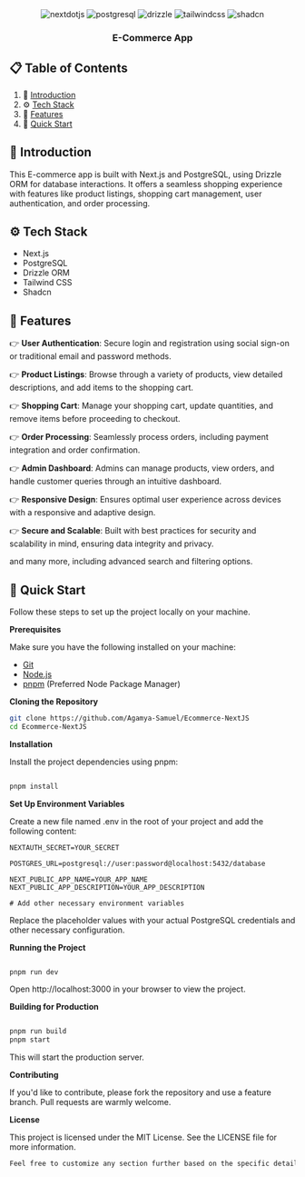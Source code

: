 <div align="center">

  <div>
    <img src="https://img.shields.io/badge/-Next_JS-black?style=for-the-badge&logoColor=white&logo=nextdotjs&color=000000" alt="nextdotjs" />
    <img src="https://img.shields.io/badge/-PostgreSQL-black?style=for-the-badge&logoColor=white&logo=postgresql&color=336791" alt="postgresql" />
    <img src="https://img.shields.io/badge/-Drizzle_ORM-black?style=for-the-badge&logoColor=white&logo=drizzle&color=FF6B6B" alt="drizzle" />
    <img src="https://img.shields.io/badge/-Tailwind_CSS-black?style=for-the-badge&logoColor=white&logo=tailwindcss&color=06B6D4" alt="tailwindcss" />
    <img src="https://img.shields.io/badge/-Shadcn-black?style=for-the-badge&logoColor=white&logo=shadcn&color=2F855A" alt="shadcn" />
  </div>

  <h3 align="center">E-Commerce App</h3>
</div>

## 📋 <a name="table">Table of Contents</a>

1. 🛒 [Introduction](#introduction)
2. ⚙️ [Tech Stack](#tech-stack)
3. 🔋 [Features](#features)
4. 🚀 [Quick Start](#quick-start)

## <a name="introduction">🛒 Introduction</a>

This E-commerce app is built with Next.js and PostgreSQL, using Drizzle ORM for database interactions. It offers a seamless shopping experience with features like product listings, shopping cart management, user authentication, and order processing.

## <a name="tech-stack">⚙️ Tech Stack</a>

-   Next.js
-   PostgreSQL
-   Drizzle ORM
-   Tailwind CSS
-   Shadcn

## <a name="features">🔋 Features</a>

👉 **User Authentication**: Secure login and registration using social sign-on or traditional email and password methods.

👉 **Product Listings**: Browse through a variety of products, view detailed descriptions, and add items to the shopping cart.

👉 **Shopping Cart**: Manage your shopping cart, update quantities, and remove items before proceeding to checkout.

👉 **Order Processing**: Seamlessly process orders, including payment integration and order confirmation.

👉 **Admin Dashboard**: Admins can manage products, view orders, and handle customer queries through an intuitive dashboard.

👉 **Responsive Design**: Ensures optimal user experience across devices with a responsive and adaptive design.

👉 **Secure and Scalable**: Built with best practices for security and scalability in mind, ensuring data integrity and privacy.

and many more, including advanced search and filtering options.

## <a name="quick-start">🚀 Quick Start</a>

Follow these steps to set up the project locally on your machine.

**Prerequisites**

Make sure you have the following installed on your machine:

-   [Git](https://git-scm.com/)
-   [Node.js](https://nodejs.org/en)
-   [pnpm](https://pnpm.io/) (Preferred Node Package Manager)

**Cloning the Repository**

```bash
git clone https://github.com/Agamya-Samuel/Ecommerce-NextJS
cd Ecommerce-NextJS
```

**Installation**

Install the project dependencies using pnpm:

```bash

pnpm install
```

**Set Up Environment Variables**

Create a new file named .env in the root of your project and add the following content:

```envs
NEXTAUTH_SECRET=YOUR_SECRET

POSTGRES_URL=postgresql://user:password@localhost:5432/database

NEXT_PUBLIC_APP_NAME=YOUR_APP_NAME
NEXT_PUBLIC_APP_DESCRIPTION=YOUR_APP_DESCRIPTION

# Add other necessary environment variables
```

Replace the placeholder values with your actual PostgreSQL credentials and other necessary configuration.

**Running the Project**

```bash

pnpm run dev
```

Open http://localhost:3000 in your browser to view the project.

**Building for Production**

```bash

pnpm run build
pnpm start
```

This will start the production server.

**Contributing**

If you'd like to contribute, please fork the repository and use a feature branch. Pull requests are warmly welcome.

**License**

This project is licensed under the MIT License. See the LICENSE file for more information.

```css
Feel free to customize any section further based on the specific details of your project.
```
